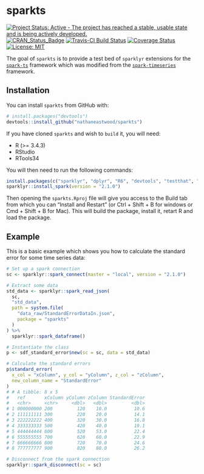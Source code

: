 
<!-- README.md is generated from README.Rmd. Please edit that file -->

# sparkts

[![Project Status: Active - The project has reached a stable, usable
state and is being actively
developed.](http://www.repostatus.org/badges/latest/active.svg)](http://www.repostatus.org/#active)
[![CRAN\_Status\_Badge](http://www.r-pkg.org/badges/version/sparkts)](http://cran.r-project.org/package=sparkts)
[![Travis-CI Build
Status](https://travis-ci.org/nathaneastwood/sparkts.svg?branch=master)](https://travis-ci.org/nathaneastwood/sparkts)
[![Coverage
Status](https://img.shields.io/codecov/c/github/nathaneastwood/sparkts/master.svg)](https://codecov.io/github/nathaneastwood/sparkts?branch=master)
[![License:
MIT](https://img.shields.io/badge/License-MIT-yellow.svg)](https://opensource.org/licenses/MIT)

The goal of `sparkts` is to provide a test bed of `sparklyr` extensions
for the [`spark-ts`](https://github.com/srussell91/SparkTS) framework
which was modified from the
[`spark-timeseries`](https://github.com/sryza/spark-timeseries)
framework.

## Installation

You can install `sparkts` from GitHub with:

``` r
# install.packages("devtools")
devtools::install_github("nathaneastwood/sparkts")
```

If you have cloned `sparkts` and wish to `build` it, you will need:

  - R (\>= 3.4.3)
  - RStudio
  - RTools34

You will then need to run the following
commands:

``` r
install.packages(c("sparklyr", "dplyr", "R6", "devtools", "testthat", "covr"))
sparklyr::install_spark(version = "2.1.0")
```

Then opening the `sparkts.Rproj` file will give you access to the Build
tab from which you can “Install and Restart” (or Ctrl + Shift + B for
windows or Cmd + Shift + B for Mac). This will build the package,
install it, retart R and load the package.

## Example

This is a basic example which shows you how to calculate the standard
error for some time series data:

``` r
# Set up a spark connection
sc <- sparklyr::spark_connect(master = "local", version = "2.1.0")

# Extract some data
std_data <- sparklyr::spark_read_json(
  sc,
  "std_data",
  path = system.file(
    "data_raw/StandardErrorDataIn.json",
    package = "sparkts"
  )
) %>%
  sparklyr::spark_dataframe()

# Instantiate the class
p <- sdf_standard_error$new(sc = sc, data = std_data)

# Calculate the standard errors
p$standard_error(
  x_col = "xColumn", y_col = "yColumn", z_col = "zColumn",
  new_column_name = "StandardError"
)
# # A tibble: 8 x 5
#   ref       xColumn yColumn zColumn StandardError
#   <chr>     <chr>     <dbl>   <dbl>         <dbl>
# 1 000000000 200         120    10.0          10.6
# 2 111111111 300         220    20.0          14.1
# 3 222222222 400         320    30.0          16.8
# 4 333333333 500         420    40.0          19.1
# 5 444444444 600         520    53.0          22.4
# 6 555555555 700         620    60.0          22.9
# 7 666666666 800         720    70.0          24.6
# 8 777777777 900         820    80.0          26.2

# Disconnect from the spark connection
sparklyr::spark_disconnect(sc = sc)
```

